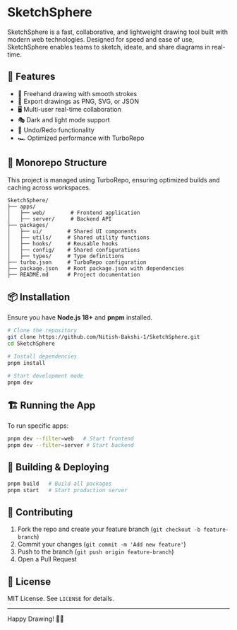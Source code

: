 # SketchSphere

SketchSphere is a fast, collaborative, and lightweight drawing tool built with modern web technologies. Designed for speed and ease of use, SketchSphere enables teams to sketch, ideate, and share diagrams in real-time.

## 🚀 Features

- 🎨 Freehand drawing with smooth strokes
- 📁 Export drawings as PNG, SVG, or JSON
- 🖥️ Multi-user real-time collaboration
- 🎭 Dark and light mode support
- 🔄 Undo/Redo functionality
- 🏎️ Optimized performance with TurboRepo

## 📂 Monorepo Structure

This project is managed using TurboRepo, ensuring optimized builds and caching across workspaces.

```
SketchSphere/
├── apps/
│   ├── web/        # Frontend application
│   ├── server/     # Backend API
├── packages/
│   ├── ui/        # Shared UI components
│   ├── utils/     # Shared utility functions
│   ├── hooks/     # Reusable hooks
│   ├── config/    # Shared configurations
│   ├── types/     # Type definitions
├── turbo.json     # TurboRepo configuration
├── package.json   # Root package.json with dependencies
├── README.md      # Project documentation
```

## 📦 Installation

Ensure you have **Node.js 18+** and **pnpm** installed.

```sh
# Clone the repository
git clone https://github.com/Nitish-Bakshi-1/SketchSphere.git
cd SketchSphere

# Install dependencies
pnpm install

# Start development mode
pnpm dev
```

## 🏗️ Running the App

To run specific apps:

```sh
pnpm dev --filter=web   # Start frontend
pnpm dev --filter=server # Start backend
```

## 🚀 Building & Deploying

```sh
pnpm build   # Build all packages
pnpm start   # Start production server
```

## 🤝 Contributing

1. Fork the repo and create your feature branch (`git checkout -b feature-branch`)
2. Commit your changes (`git commit -m 'Add new feature'`)
3. Push to the branch (`git push origin feature-branch`)
4. Open a Pull Request

## 📜 License

MIT License. See `LICENSE` for details.

---

Happy Drawing! 🎨✨
